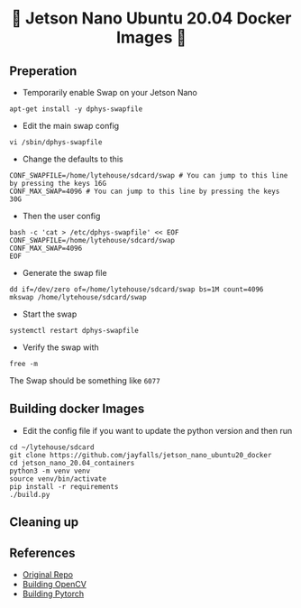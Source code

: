 <h1 align="center">🐳 Jetson Nano Ubuntu 20.04 Docker Images 🐳</h1>

## Preperation

- Temporarily enable Swap on your Jetson Nano
```shell
apt-get install -y dphys-swapfile
```
  
- Edit the main swap config
```shell
vi /sbin/dphys-swapfile
```
  
- Change the defaults to this
```plaintext
CONF_SWAPFILE=/home/lytehouse/sdcard/swap # You can jump to this line by pressing the keys 16G
CONF_MAX_SWAP=4096 # You can jump to this line by pressing the keys 30G
```
  
- Then the user config
```shell
bash -c 'cat > /etc/dphys-swapfile' << EOF
CONF_SWAPFILE=/home/lytehouse/sdcard/swap
CONF_MAX_SWAP=4096
EOF
```
  
- Generate the swap file
```shell
dd if=/dev/zero of=/home/lytehouse/sdcard/swap bs=1M count=4096
mkswap /home/lytehouse/sdcard/swap
```
  
- Start the swap
```shell
systemctl restart dphys-swapfile
```
  
- Verify the swap with
```shell
free -m
```
The Swap should be something like `6077`


## Building docker Images

- Edit the config file if you want to update the python version and then run
```shell
cd ~/lytehouse/sdcard
git clone https://github.com/jayfalls/jetson_nano_ubuntu20_docker
cd jetson_nano_20.04_containers
python3 -m venv venv
source venv/bin/activate
pip install -r requirements
./build.py
```

## Cleaning up


## References

- [Original Repo](https://github.com/timongentzsch/Jetson_Ubuntu20_Images)
- [Building OpenCV](https://qengineering.eu/install-opencv-on-jetson-nano.html)
- [Building Pytorch](https://qengineering.eu/install-pytorch-on-jetson-nano.html)
